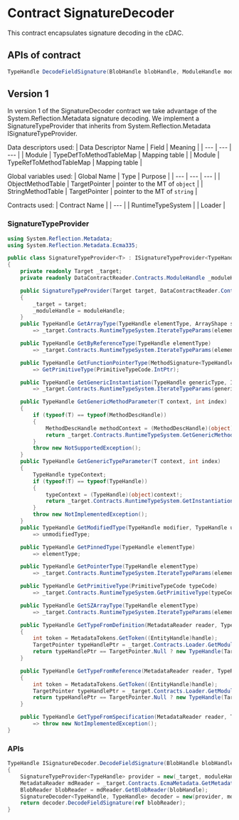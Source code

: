 # Contract SignatureDecoder

This contract encapsulates signature decoding in the cDAC.

## APIs of contract

```csharp
TypeHandle DecodeFieldSignature(BlobHandle blobHandle, ModuleHandle moduleHandle, TypeHandle ctx);
```

## Version 1

In version 1 of the SignatureDecoder contract we take advantage of the System.Reflection.Metadata signature decoding. We implement a SignatureTypeProvider that inherits from System.Reflection.Metadata ISignatureTypeProvider.

Data descriptors used:
| Data Descriptor Name | Field | Meaning |
| --- | --- | --- |
| Module | TypeDefToMethodTableMap | Mapping table |
| Module | TypeRefToMethodTableMap | Mapping table |

Global variables used:
| Global Name | Type | Purpose |
| --- | --- | --- |
| ObjectMethodTable | TargetPointer | pointer to the MT of `object` |
| StringMethodTable | TargetPointer | pointer to the MT of `string` |

Contracts used:
| Contract Name |
| --- |
| RuntimeTypeSystem |
| Loader |

### SignatureTypeProvider
```csharp
using System.Reflection.Metadata;
using System.Reflection.Metadata.Ecma335;

public class SignatureTypeProvider<T> : ISignatureTypeProvider<TypeHandle, T>
{
    private readonly Target _target;
    private readonly DataContractReader.Contracts.ModuleHandle _moduleHandle;

    public SignatureTypeProvider(Target target, DataContractReader.Contracts.ModuleHandle moduleHandle)
    {
        _target = target;
        _moduleHandle = moduleHandle;
    }
    public TypeHandle GetArrayType(TypeHandle elementType, ArrayShape shape)
        => _target.Contracts.RuntimeTypeSystem.IterateTypeParams(elementType, CorElementType.Array, shape.Rank, default);

    public TypeHandle GetByReferenceType(TypeHandle elementType)
        => _target.Contracts.RuntimeTypeSystem.IterateTypeParams(elementType, CorElementType.Byref, 0, default);

    public TypeHandle GetFunctionPointerType(MethodSignature<TypeHandle> signature)
        => GetPrimitiveType(PrimitiveTypeCode.IntPtr);

    public TypeHandle GetGenericInstantiation(TypeHandle genericType, ImmutableArray<TypeHandle> typeArguments)
        => _target.Contracts.RuntimeTypeSystem.IterateTypeParams(genericType, CorElementType.GenericInst, 0, typeArguments);

    public TypeHandle GetGenericMethodParameter(T context, int index)
    {
        if (typeof(T) == typeof(MethodDescHandle))
        {
            MethodDescHandle methodContext = (MethodDescHandle)(object)context!;
            return _target.Contracts.RuntimeTypeSystem.GetGenericMethodInstantiation(methodContext)[index];
        }
        throw new NotSupportedException();
    }
    public TypeHandle GetGenericTypeParameter(T context, int index)
    {
        TypeHandle typeContext;
        if (typeof(T) == typeof(TypeHandle))
        {
            typeContext = (TypeHandle)(object)context!;
            return _target.Contracts.RuntimeTypeSystem.GetInstantiation(typeContext)[index];
        }
        throw new NotImplementedException();
    }
    public TypeHandle GetModifiedType(TypeHandle modifier, TypeHandle unmodifiedType, bool isRequired)
        => unmodifiedType;

    public TypeHandle GetPinnedType(TypeHandle elementType)
        => elementType;

    public TypeHandle GetPointerType(TypeHandle elementType)
        => _target.Contracts.RuntimeTypeSystem.IterateTypeParams(elementType, CorElementType.Ptr, 0, default);

    public TypeHandle GetPrimitiveType(PrimitiveTypeCode typeCode)
        => _target.Contracts.RuntimeTypeSystem.GetPrimitiveType(typeCode);

    public TypeHandle GetSZArrayType(TypeHandle elementType)
        => _target.Contracts.RuntimeTypeSystem.IterateTypeParams(elementType, CorElementType.SzArray, 1, default);

    public TypeHandle GetTypeFromDefinition(MetadataReader reader, TypeDefinitionHandle handle, byte rawTypeKind)
    {
        int token = MetadataTokens.GetToken((EntityHandle)handle);
        TargetPointer typeHandlePtr = _target.Contracts.Loader.GetModuleLookupMapElement(_target.ReadPointer(moduleHandle.Address +  /* Module::TypeDefToMethodTableMap offset */, (uint)token, out _);
        return typeHandlePtr == TargetPointer.Null ? new TypeHandle(TargetPointer.Null) : _runtimeTypeSystem.GetTypeHandle(typeHandlePtr);
    }

    public TypeHandle GetTypeFromReference(MetadataReader reader, TypeReferenceHandle handle, byte rawTypeKind)
    {
        int token = MetadataTokens.GetToken((EntityHandle)handle);
        TargetPointer typeHandlePtr = _target.Contracts.Loader.GetModuleLookupMapElement(_target.ReadPointer(moduleHandle.Address +  /* Module::TypeRefToMethodTableMap offset */, (uint)token, out _);
        return typeHandlePtr == TargetPointer.Null ? new TypeHandle(TargetPointer.Null) : _runtimeTypeSystem.GetTypeHandle(typeHandlePtr);
    }

    public TypeHandle GetTypeFromSpecification(MetadataReader reader, T context, TypeSpecificationHandle handle, byte rawTypeKind)
        => throw new NotImplementedException();
}

```

### APIs
```csharp
TypeHandle ISignatureDecoder.DecodeFieldSignature(BlobHandle blobHandle, ModuleHandle moduleHandle, TypeHandle ctx)
{
    SignatureTypeProvider<TypeHandle> provider = new(_target, moduleHandle);
    MetadataReader mdReader = _target.Contracts.EcmaMetadata.GetMetadata(moduleHandle)!;
    BlobReader blobReader = mdReader.GetBlobReader(blobHandle);
    SignatureDecoder<TypeHandle, TypeHandle> decoder = new(provider, mdReader, ctx);
    return decoder.DecodeFieldSignature(ref blobReader);
}
```

